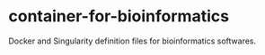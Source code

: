 # container-for-bioinformatics
Docker and Singularity definition files for bioinformatics softwares. 
